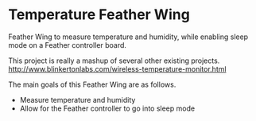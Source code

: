 # Temperature Feather Wing
Feather Wing to measure temperature and humidity, while enabling sleep mode on a Feather controller board.

This project is really a mashup of several other existing projects.
http://www.blinkertonlabs.com/wireless-temperature-monitor.html

The main goals of this Feather Wing are as follows.
* Measure temperature and humidity
* Allow for the Feather controller to go into sleep mode
